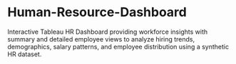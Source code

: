 # Human-Resource-Dashboard
Interactive Tableau HR Dashboard providing workforce insights with summary and detailed employee views to analyze hiring trends, demographics, salary patterns, and employee distribution using a synthetic HR dataset.
